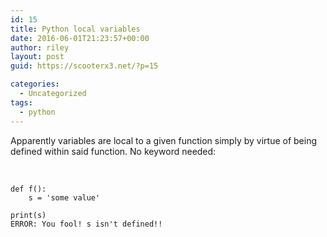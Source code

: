 ```yaml
---
id: 15
title: Python local variables
date: 2016-06-01T21:23:57+00:00
author: riley
layout: post
guid: https://scooterx3.net/?p=15

categories:
  - Uncategorized
tags:
  - python
---
```

Apparently variables are local to a given function simply by virtue of being defined within said function. No keyword needed:

&nbsp;

~~~
def f():
    s = 'some value'

print(s)
ERROR: You fool! s isn't defined!!
~~~

&nbsp;
